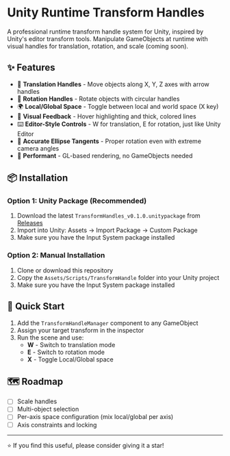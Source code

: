 # Unity Runtime Transform Handles
A professional runtime transform handle system for Unity, inspired by Unity's editor transform tools. Manipulate GameObjects at runtime with visual handles for translation, rotation, and scale (coming soon).

## ✨ Features
- 🎯 **Translation Handles** - Move objects along X, Y, Z axes with arrow handles
- 🔄 **Rotation Handles** - Rotate objects with circular handles
- 🌍 **Local/Global Space** - Toggle between local and world space (X key)
- 🎨 **Visual Feedback** - Hover highlighting and thick, colored lines
- ⌨️ **Editor-Style Controls** - W for translation, E for rotation, just like Unity Editor
- 📐 **Accurate Ellipse Tangents** - Proper rotation even with extreme camera angles
- 🚀 **Performant** - GL-based rendering, no GameObjects needed

## 📦 Installation

### Option 1: Unity Package (Recommended)
1. Download the latest `TransformHandles_v0.1.0.unitypackage` from [Releases](https://github.com/BjoernGit/TransformHandle/releases)
2. Import into Unity: Assets → Import Package → Custom Package
3. Make sure you have the Input System package installed

### Option 2: Manual Installation
1. Clone or download this repository
2. Copy the `Assets/Scripts/TransformHandle` folder into your Unity project
3. Make sure you have the Input System package installed

## 🚀 Quick Start
1. Add the `TransformHandleManager` component to any GameObject
2. Assign your target transform in the inspector
3. Run the scene and use:
   - **W** - Switch to translation mode
   - **E** - Switch to rotation mode  
   - **X** - Toggle Local/Global space

## 🗺️ Roadmap
- [ ] Scale handles
- [ ] Multi-object selection
- [ ] Per-axis space configuration (mix local/global per axis)
- [ ] Axis constraints and locking

---
⭐ If you find this useful, please consider giving it a star!
